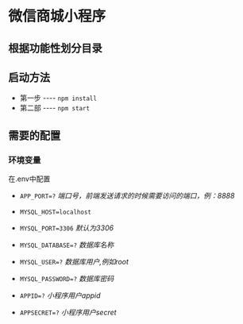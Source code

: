 # 微信商城小程序

## 根据功能性划分目录

## 启动方法

- 第一步 ---- `npm install`
- 第二部 ---- `npm start`

## 需要的配置

### 环境变量

在.env中配置
- `APP_PORT=?` *端口号，前端发送请求的时候需要访问的端口，例：8888*

- `MYSQL_HOST=localhost`
- `MYSQL_PORT=3306`   *默认为3306*
- `MYSQL_DATABASE=?` *数据库名称*
- `MYSQL_USER=?` *数据库用户,例如root*
- `MYSQL_PASSWORD=?` *数据库密码*
- `APPID=?` *小程序用户appid*
- `APPSECRET=?` *小程序用户secret*